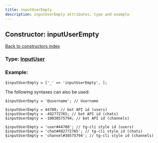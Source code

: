 ```yaml
---
title: inputUserEmpty
description: inputUserEmpty attributes, type and example
---
```

## Constructor: inputUserEmpty  
[Back to constructors index](index.md)






### Type: [InputUser](../types/InputUser.md)


### Example:

```
$inputUserEmpty = ['_' => 'inputUserEmpty', ];
```  

The following syntaxes can also be used:

```
$inputUserEmpty = '@username'; // Username

$inputUserEmpty = 44700; // bot API id (users)
$inputUserEmpty = -492772765; // bot API id (chats)
$inputUserEmpty = -10038575794; // bot API id (channels)

$inputUserEmpty = 'user#44700'; // tg-cli style id (users)
$inputUserEmpty = 'chat#492772765'; // tg-cli style id (chats)
$inputUserEmpty = 'channel#38575794'; // tg-cli style id (channels)
```